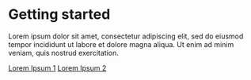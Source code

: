 # Getting started
Lorem ipsum dolor sit amet, consectetur adipiscing elit, sed do eiusmod tempor incididunt ut labore et dolore magna
aliqua. Ut enim ad minim veniam, quis nostrud exercitation.

[Lorem Ipsum 1](#tryit)
[Lorem Ipsum 2]()
